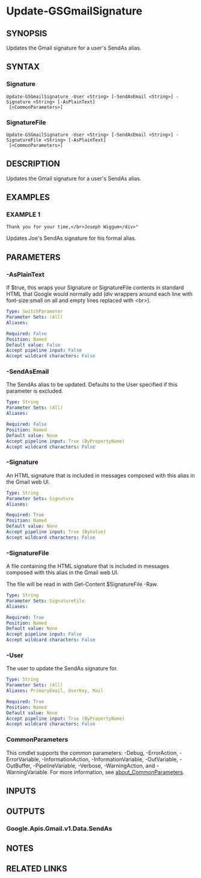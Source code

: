 # Update-GSGmailSignature

## SYNOPSIS
Updates the Gmail signature for a user's SendAs alias.

## SYNTAX

### Signature
```
Update-GSGmailSignature -User <String> [-SendAsEmail <String>] -Signature <String> [-AsPlainText]
 [<CommonParameters>]
```

### SignatureFile
```
Update-GSGmailSignature -User <String> [-SendAsEmail <String>] -SignatureFile <String> [-AsPlainText]
 [<CommonParameters>]
```

## DESCRIPTION
Updates the Gmail signature for a user's SendAs alias.

## EXAMPLES

### EXAMPLE 1
```
Thank you for your time,</br>Joseph Wiggum</div>"
```

Updates Joe's SendAs signature for his formal alias.

## PARAMETERS

### -AsPlainText
If $true, this wraps your Signature or SignatureFile contents in standard HTML that Google would normally add (div wrappers around each line with font-size:small on all and empty lines replaced with \<br\>).

```yaml
Type: SwitchParameter
Parameter Sets: (All)
Aliases:

Required: False
Position: Named
Default value: False
Accept pipeline input: False
Accept wildcard characters: False
```

### -SendAsEmail
The SendAs alias to be updated.
Defaults to the User specified if this parameter is excluded.

```yaml
Type: String
Parameter Sets: (All)
Aliases:

Required: False
Position: Named
Default value: None
Accept pipeline input: True (ByPropertyName)
Accept wildcard characters: False
```

### -Signature
An HTML signature that is included in messages composed with this alias in the Gmail web UI.

```yaml
Type: String
Parameter Sets: Signature
Aliases:

Required: True
Position: Named
Default value: None
Accept pipeline input: True (ByValue)
Accept wildcard characters: False
```

### -SignatureFile
A file containing the HTML signature that is included in messages composed with this alias in the Gmail web UI.

The file will be read in with Get-Content $SignatureFile -Raw.

```yaml
Type: String
Parameter Sets: SignatureFile
Aliases:

Required: True
Position: Named
Default value: None
Accept pipeline input: False
Accept wildcard characters: False
```

### -User
The user to update the SendAs signature for.

```yaml
Type: String
Parameter Sets: (All)
Aliases: PrimaryEmail, UserKey, Mail

Required: True
Position: Named
Default value: None
Accept pipeline input: True (ByPropertyName)
Accept wildcard characters: False
```

### CommonParameters
This cmdlet supports the common parameters: -Debug, -ErrorAction, -ErrorVariable, -InformationAction, -InformationVariable, -OutVariable, -OutBuffer, -PipelineVariable, -Verbose, -WarningAction, and -WarningVariable. For more information, see [about_CommonParameters](http://go.microsoft.com/fwlink/?LinkID=113216).

## INPUTS

## OUTPUTS

### Google.Apis.Gmail.v1.Data.SendAs
## NOTES

## RELATED LINKS
